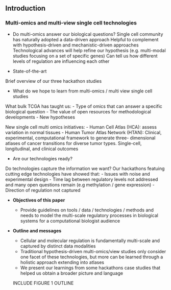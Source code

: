 ## Introduction 

### Multi-omics and multi-view single cell technologies

- Do multi-omics answer our biological questions?
    Single cell community has naturally adopted a data-driven approach
    Helpful to complement with hypothesis-driven and mechanistic-driven
    approaches
    Technological advances will help refine our hypothesis (e.g. multi-modal
    studies focusing on a set of specific genes)
    Can tell us how different levels of regulation are influencing each other


- State-of-the-art

Brief overview of our three hackathon studies


- What do we hope to learn from multi-omics / multi view single cell studies

What bulk TCGA has taught us:
    - Type of omics that can answer a specific biological question
    - The value of open resources for methodological developments
    - New hypotheses

New single cell multi omics initiatives:
    - Human Cell Atlas (HCA): assess variation in normal tissues
    - Human Tumor Atlas Network (HTAN):
      Clinical, experimental, computational framework to generate three- dimensional atlases of cancer transitions for diverse tumor types. Single-cell, longitudinal, and clinical outcomes

-  Are our technologies ready? 

  Do technologies capture the information we want?
  Our hackathons featuing cutting edge technologies have showed that:
    - Issues with noise and experimental design
    - Time lag between regulatory levels not addressed and many open questions
remain (e.g methylation / gene expression)
    - Direction of regulation not captured
    
    
- **Objectives of this paper**
    - Provide guidelines on tools / data / technologies / methods and needs to model the multi-scale regulatory processes in biological systems for a computational biologist audience
    
    
- **Outline and messages**
    - Cellular and molecular regulation is fundamentally multi-scale and captured by distinct data modalities
    - Traditional hypothesis-driven multi-omics/view studies only consider one facet of these technologies, but more can be learned through a holistic approach extending into atlases
    - We present our learnings from some hackathons case studies that helped us obtain a broader picture and language
    
    INCLUDE FIGURE 1 OUTLINE



